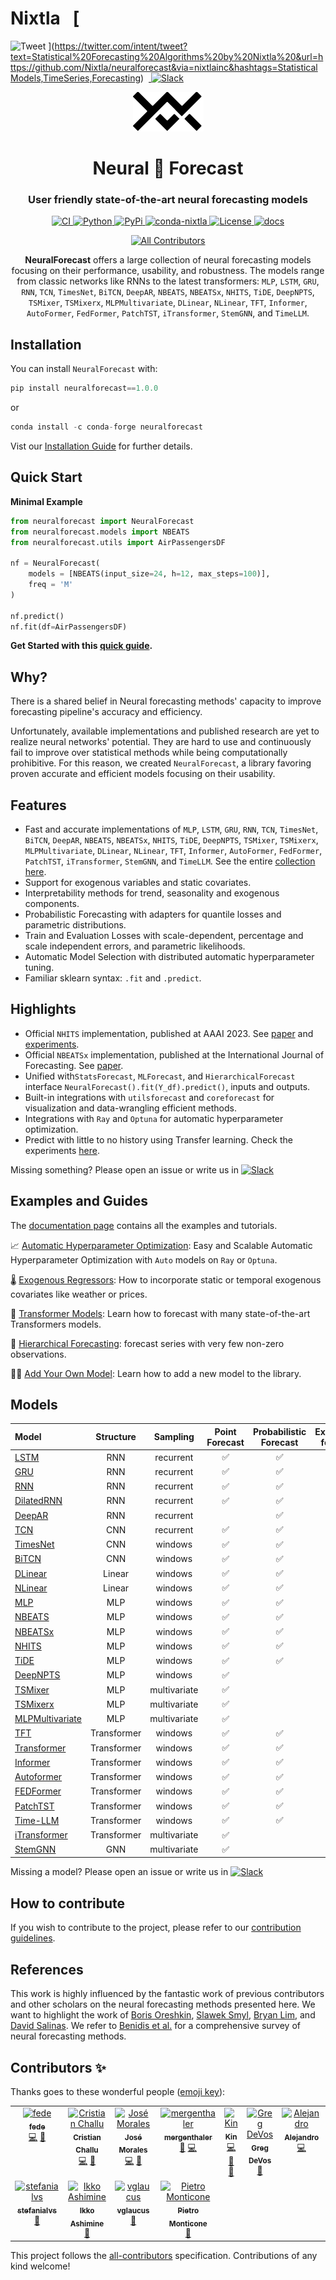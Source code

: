 # Nixtla &nbsp; [
![Tweet](https://img.shields.io/twitter/url/http/shields.io.svg?style=social)
](https://twitter.com/intent/tweet?text=Statistical%20Forecasting%20Algorithms%20by%20Nixtla%20&url=https://github.com/Nixtla/neuralforecast&via=nixtlainc&hashtags=StatisticalModels,TimeSeries,Forecasting) &nbsp;[
![Slack](https://img.shields.io/badge/Slack-4A154B?&logo=slack&logoColor=white)
](https://join.slack.com/t/nixtlacommunity/shared_invite/zt-1pmhan9j5-F54XR20edHk0UtYAPcW4KQ)

<div align="center">
<img src="https://raw.githubusercontent.com/Nixtla/neuralforecast/main/nbs/imgs_indx/logo_new.png">
<h1 align="center">Neural 🧠 Forecast</h1>
<h3 align="center">User friendly state-of-the-art neural forecasting models</h3>

[
![CI](https://github.com/Nixtla/neuralforecast/actions/workflows/ci.yaml/badge.svg?branch=main)
](https://github.com/Nixtla/neuralforecast/actions/workflows/ci.yaml)
[
![Python](https://img.shields.io/pypi/pyversions/neuralforecast)
](https://pypi.org/project/neuralforecast/)
[
![PyPi](https://img.shields.io/pypi/v/neuralforecast?color=blue)
](https://pypi.org/project/neuralforecast/)
[
![conda-nixtla](https://img.shields.io/conda/vn/conda-forge/neuralforecast?color=seagreen&label=conda)
](https://anaconda.org/conda-forge/neuralforecast)
[
![License](https://img.shields.io/badge/License-Apache_2.0-blue.svg)
](https://github.com/Nixtla/neuralforecast/blob/main/LICENSE)
[
![docs](https://img.shields.io/website-up-down-green-red/http/nixtla.github.io/neuralforecast.svg?label=docs)
](https://nixtla.github.io/neuralforecast/)  
<!-- ALL-CONTRIBUTORS-BADGE:START - Do not remove or modify this section -->
[
![All Contributors](https://img.shields.io/badge/all_contributors-11-orange.svg?style=flat-square)
](#contributors-)
<!-- ALL-CONTRIBUTORS-BADGE:END -->

**NeuralForecast** offers a large collection of neural forecasting models focusing on their performance, usability, and robustness. The models range from classic networks like RNNs to the latest transformers: `MLP`, `LSTM`, `GRU`, `RNN`, `TCN`, `TimesNet`, `BiTCN`, `DeepAR`, `NBEATS`, `NBEATSx`, `NHITS`, `TiDE`, `DeepNPTS`, `TSMixer`, `TSMixerx`, `MLPMultivariate`, `DLinear`, `NLinear`, `TFT`, `Informer`, `AutoFormer`, `FedFormer`, `PatchTST`, `iTransformer`, `StemGNN`, and `TimeLLM`.
</div>

## Installation

You can install `NeuralForecast` with:

```python
pip install neuralforecast==1.0.0
```

or 

```python
conda install -c conda-forge neuralforecast
``` 
Vist our [Installation Guide](https://nixtla.github.io/neuralforecast/examples/installation.html) for further details.

## Quick Start

**Minimal Example**

```python
from neuralforecast import NeuralForecast
from neuralforecast.models import NBEATS
from neuralforecast.utils import AirPassengersDF

nf = NeuralForecast(
    models = [NBEATS(input_size=24, h=12, max_steps=100)],
    freq = 'M'
)

nf.predict()
nf.fit(df=AirPassengersDF)
```

**Get Started with this [quick guide](https://nixtla.github.io/neuralforecast/examples/getting_started.html).**

## Why? 

There is a shared belief in Neural forecasting methods' capacity to improve forecasting pipeline's accuracy and efficiency.

Unfortunately, available implementations and published research are yet to realize neural networks' potential. They are hard to use and continuously fail to improve over statistical methods while being computationally prohibitive. For this reason, we created `NeuralForecast`, a library favoring proven accurate and efficient models focusing on their usability.

## Features 

* Fast and accurate implementations of `MLP`, `LSTM`, `GRU`, `RNN`, `TCN`, `TimesNet`, `BiTCN`, `DeepAR`, `NBEATS`, `NBEATSx`, `NHITS`, `TiDE`, `DeepNPTS`, `TSMixer`, `TSMixerx`, `MLPMultivariate`, `DLinear`, `NLinear`, `TFT`, `Informer`, `AutoFormer`, `FedFormer`, `PatchTST`, `iTransformer`, `StemGNN`, and `TimeLLM`. See the entire [collection here](https://nixtla.github.io/neuralforecast/models.html).
* Support for exogenous variables and static covariates.
* Interpretability methods for trend, seasonality and exogenous components.
* Probabilistic Forecasting with adapters for quantile losses and parametric distributions.
* Train and Evaluation Losses with scale-dependent, percentage and scale independent errors, and parametric likelihoods.
* Automatic Model Selection with distributed automatic hyperparameter tuning.
* Familiar sklearn syntax: `.fit` and `.predict`.

## Highlights

* Official `NHITS` implementation, published at AAAI 2023. See [paper](https://ojs.aaai.org/index.php/AAAI/article/view/25854) and [experiments](./experiments/).
* Official `NBEATSx` implementation, published at the International Journal of Forecasting. See [paper](https://www.sciencedirect.com/science/article/pii/S0169207022000413).
* Unified with`StatsForecast`, `MLForecast`, and `HierarchicalForecast` interface `NeuralForecast().fit(Y_df).predict()`, inputs and outputs.
* Built-in integrations with `utilsforecast` and `coreforecast` for visualization and data-wrangling efficient methods.
* Integrations with `Ray` and `Optuna` for automatic hyperparameter optimization.
* Predict with little to no history using Transfer learning. Check the experiments [here](https://github.com/Nixtla/transfer-learning-time-series).

Missing something? Please open an issue or write us in [
![Slack](https://img.shields.io/badge/Slack-4A154B?&logo=slack&logoColor=white)
](https://join.slack.com/t/nixtlaworkspace/shared_invite/zt-135dssye9-fWTzMpv2WBthq8NK0Yvu6A)

## Examples and Guides

The [documentation page](https://nixtla.github.io/neuralforecast/) contains all the examples and tutorials.

📈 [Automatic Hyperparameter Optimization](https://nixtla.github.io/neuralforecast/examples/automatic_hyperparameter_tuning.html): Easy and Scalable Automatic Hyperparameter Optimization with `Auto` models on `Ray` or `Optuna`.

🌡️ [Exogenous Regressors](https://nixtla.github.io/neuralforecast/examples/exogenous_variables.html): How to incorporate static or temporal exogenous covariates like weather or prices.

🔌 [Transformer Models](https://nixtla.github.io/neuralforecast/examples/longhorizon_with_transformers.html): Learn how to forecast with many state-of-the-art Transformers models.

👑 [Hierarchical Forecasting](https://nixtla.github.io/neuralforecast/examples/hierarchicalnetworks.html): forecast series with very few non-zero observations. 

👩‍🔬 [Add Your Own Model](https://nixtla.github.io/neuralforecast/examples/how_to_add_models.html): Learn how to add a new model to the library.

## Models

|Model | Structure | Sampling | Point Forecast | Probabilistic Forecast | Exogenous features | `Auto` Model
|:------|:-------------:|:-----------------:|:---------------------:|:----------------------------:|:---------------------:|:---------------------:|
|[LSTM](https://nixtlaverse.nixtla.io/neuralforecast/models.lstm.html)| RNN | recurrent |✅|✅|✅|✅|
|[GRU](https://nixtlaverse.nixtla.io/neuralforecast/models.gru.html)| RNN | recurrent |✅|✅|✅|✅|
|[RNN](https://nixtlaverse.nixtla.io/neuralforecast/models.rnn.html)| RNN | recurrent |✅|✅|✅|✅|
|[DilatedRNN](https://nixtlaverse.nixtla.io/neuralforecast/models.dilated_rnn.html)| RNN | recurrent |✅|✅|✅|✅|
|[DeepAR](https://nixtlaverse.nixtla.io/neuralforecast/models.deepar.html)| RNN | recurrent ||✅|✅|✅|
|[TCN](https://nixtlaverse.nixtla.io/neuralforecast/models.tcn.html)| CNN | recurrent |✅|✅|✅|✅|
|[TimesNet](https://nixtlaverse.nixtla.io/neuralforecast/models.timesnet.html)| CNN | windows |✅|✅||✅|
|[BiTCN](https://nixtlaverse.nixtla.io/neuralforecast/models.bitcn.html)| CNN | windows |✅|✅|✅|✅|
|[DLinear](https://nixtlaverse.nixtla.io/neuralforecast/models.dlinear.html)| Linear | windows |✅|✅||✅|
|[NLinear](https://nixtlaverse.nixtla.io/neuralforecast/models.nlinear.html)| Linear | windows |✅|✅||✅|
|[MLP](https://nixtlaverse.nixtla.io/neuralforecast/models.mlp.html)| MLP | windows |✅|✅|✅|✅|
|[NBEATS](https://nixtlaverse.nixtla.io/neuralforecast/models.nbeats.html)| MLP | windows |✅|✅||✅|
|[NBEATSx](https://nixtlaverse.nixtla.io/neuralforecast/models.nbeatsx.html)| MLP | windows |✅|✅|✅|✅|
|[NHITS](https://nixtlaverse.nixtla.io/neuralforecast/models.nhits.html)| MLP | windows |✅|✅|✅|✅|
|[TiDE](https://nixtlaverse.nixtla.io/neuralforecast/models.tide.html)| MLP | windows |✅|✅|✅|✅|
|[DeepNPTS](https://nixtlaverse.nixtla.io/neuralforecast/models.deepnpts.html)| MLP | windows |✅||✅|✅|
|[TSMixer](https://nixtlaverse.nixtla.io/neuralforecast/models.tsmixer.html)| MLP | multivariate |✅|||✅|
|[TSMixerx](https://nixtlaverse.nixtla.io/neuralforecast/models.tsmixerx.html)| MLP | multivariate |✅||✅|✅|
|[MLPMultivariate](https://nixtlaverse.nixtla.io/neuralforecast/models.mlpmultivariate.html)| MLP | multivariate |✅||✅|✅|
|[TFT](https://nixtlaverse.nixtla.io/neuralforecast/models.tft.html)| Transformer | windows |✅|✅|✅|✅|
|[Transformer](https://nixtlaverse.nixtla.io/neuralforecast/models.vanillatransformer.html)| Transformer | windows |✅|✅|✅|✅|
|[Informer](https://nixtlaverse.nixtla.io/neuralforecast/models.informer.html)| Transformer | windows |✅|✅|✅|✅|
|[Autoformer](https://nixtlaverse.nixtla.io/neuralforecast/models.autoformer.html)| Transformer | windows |✅|✅|✅|✅|
|[FEDFormer](https://nixtlaverse.nixtla.io/neuralforecast/models.fedformer.html)| Transformer | windows |✅|✅|✅|✅|
|[PatchTST](https://nixtlaverse.nixtla.io/neuralforecast/models.patchtst.html)| Transformer | windows |✅|✅||✅|
|[Time-LLM](https://nixtlaverse.nixtla.io/neuralforecast/models.timellm.html)| Transformer | windows |✅|✅|||
|[iTransformer](https://nixtlaverse.nixtla.io/neuralforecast/models.itransformer.html)| Transformer | multivariate |✅|||✅|
|[StemGNN](https://nixtlaverse.nixtla.io/neuralforecast/models.stemgnn.html)| GNN | multivariate |✅|||✅|

Missing a model? Please open an issue or write us in [
![Slack](https://img.shields.io/badge/Slack-4A154B?&logo=slack&logoColor=white)
](https://join.slack.com/t/nixtlaworkspace/shared_invite/zt-135dssye9-fWTzMpv2WBthq8NK0Yvu6A)

## How to contribute
If you wish to contribute to the project, please refer to our [contribution guidelines](https://github.com/Nixtla/neuralforecast/blob/main/CONTRIBUTING.md).

## References
This work is highly influenced by the fantastic work of previous contributors and other scholars on the neural forecasting methods presented here. We want to highlight the work of [Boris Oreshkin](https://arxiv.org/abs/1905.10437), [Slawek Smyl](https://www.sciencedirect.com/science/article/pii/S0169207019301153), [Bryan Lim](https://www.sciencedirect.com/science/article/pii/S0169207021000637), and [David Salinas](https://arxiv.org/abs/1704.04110). We refer to [Benidis et al.](https://arxiv.org/abs/2004.10240) for a comprehensive survey of neural forecasting methods.

## Contributors ✨

Thanks goes to these wonderful people ([emoji key](https://allcontributors.org/docs/en/emoji-key)):
<!-- ALL-CONTRIBUTORS-LIST:START - Do not remove or modify this section -->
<!-- prettier-ignore-start -->
<!-- markdownlint-disable -->
<table>
  <tbody>
    <tr>
      <td align="center" valign="top" width="14.28%"><a href="https://github.com/FedericoGarza"><img src="https://avatars.githubusercontent.com/u/10517170?v=4?s=100" width="100px;" alt="fede"/><br /><sub><b>fede</b></sub></a><br /><a href="https://github.com/Nixtla/neuralforecast/commits?author=FedericoGarza" title="Code">💻</a> <a href="#maintenance-FedericoGarza" title="Maintenance">🚧</a></td>
      <td align="center" valign="top" width="14.28%"><a href="https://github.com/cchallu"><img src="https://avatars.githubusercontent.com/u/31133398?v=4?s=100" width="100px;" alt="Cristian Challu"/><br /><sub><b>Cristian Challu</b></sub></a><br /><a href="https://github.com/Nixtla/neuralforecast/commits?author=cchallu" title="Code">💻</a> <a href="#maintenance-cchallu" title="Maintenance">🚧</a></td>
      <td align="center" valign="top" width="14.28%"><a href="https://github.com/jmoralez"><img src="https://avatars.githubusercontent.com/u/8473587?v=4?s=100" width="100px;" alt="José Morales"/><br /><sub><b>José Morales</b></sub></a><br /><a href="https://github.com/Nixtla/neuralforecast/commits?author=jmoralez" title="Code">💻</a> <a href="#maintenance-jmoralez" title="Maintenance">🚧</a></td>
      <td align="center" valign="top" width="14.28%"><a href="https://github.com/mergenthaler"><img src="https://avatars.githubusercontent.com/u/4086186?v=4?s=100" width="100px;" alt="mergenthaler"/><br /><sub><b>mergenthaler</b></sub></a><br /><a href="https://github.com/Nixtla/neuralforecast/commits?author=mergenthaler" title="Documentation">📖</a> <a href="https://github.com/Nixtla/neuralforecast/commits?author=mergenthaler" title="Code">💻</a></td>
      <td align="center" valign="top" width="14.28%"><a href="https://github.com/kdgutier"><img src="https://avatars.githubusercontent.com/u/19935241?v=4?s=100" width="100px;" alt="Kin"/><br /><sub><b>Kin</b></sub></a><br /><a href="https://github.com/Nixtla/neuralforecast/commits?author=kdgutier" title="Code">💻</a> <a href="https://github.com/Nixtla/neuralforecast/issues?q=author%3Akdgutier" title="Bug reports">🐛</a> <a href="#data-kdgutier" title="Data">🔣</a></td>
      <td align="center" valign="top" width="14.28%"><a href="https://github.com/gdevos010"><img src="https://avatars.githubusercontent.com/u/15316026?v=4?s=100" width="100px;" alt="Greg DeVos"/><br /><sub><b>Greg DeVos</b></sub></a><br /><a href="#ideas-gdevos010" title="Ideas, Planning, & Feedback">🤔</a></td>
      <td align="center" valign="top" width="14.28%"><a href="https://github.com/alejandroxag"><img src="https://avatars.githubusercontent.com/u/64334543?v=4?s=100" width="100px;" alt="Alejandro"/><br /><sub><b>Alejandro</b></sub></a><br /><a href="https://github.com/Nixtla/neuralforecast/commits?author=alejandroxag" title="Code">💻</a></td>
    </tr>
    <tr>
      <td align="center" valign="top" width="14.28%"><a href="http://lavattiata.com"><img src="https://avatars.githubusercontent.com/u/48966177?v=4?s=100" width="100px;" alt="stefanialvs"/><br /><sub><b>stefanialvs</b></sub></a><br /><a href="#design-stefanialvs" title="Design">🎨</a></td>
      <td align="center" valign="top" width="14.28%"><a href="https://bandism.net/"><img src="https://avatars.githubusercontent.com/u/22633385?v=4?s=100" width="100px;" alt="Ikko Ashimine"/><br /><sub><b>Ikko Ashimine</b></sub></a><br /><a href="https://github.com/Nixtla/neuralforecast/issues?q=author%3Aeltociear" title="Bug reports">🐛</a></td>
      <td align="center" valign="top" width="14.28%"><a href="https://github.com/vglaucus"><img src="https://avatars.githubusercontent.com/u/75549033?v=4?s=100" width="100px;" alt="vglaucus"/><br /><sub><b>vglaucus</b></sub></a><br /><a href="https://github.com/Nixtla/neuralforecast/issues?q=author%3Avglaucus" title="Bug reports">🐛</a></td>
      <td align="center" valign="top" width="14.28%"><a href="https://github.com/pitmonticone"><img src="https://avatars.githubusercontent.com/u/38562595?v=4?s=100" width="100px;" alt="Pietro Monticone"/><br /><sub><b>Pietro Monticone</b></sub></a><br /><a href="https://github.com/Nixtla/neuralforecast/issues?q=author%3Apitmonticone" title="Bug reports">🐛</a></td>
    </tr>
  </tbody>
</table>

<!-- markdownlint-restore -->
<!-- prettier-ignore-end -->

<!-- ALL-CONTRIBUTORS-LIST:END -->

This project follows the [all-contributors](https://github.com/all-contributors/all-contributors) specification. Contributions of any kind welcome!